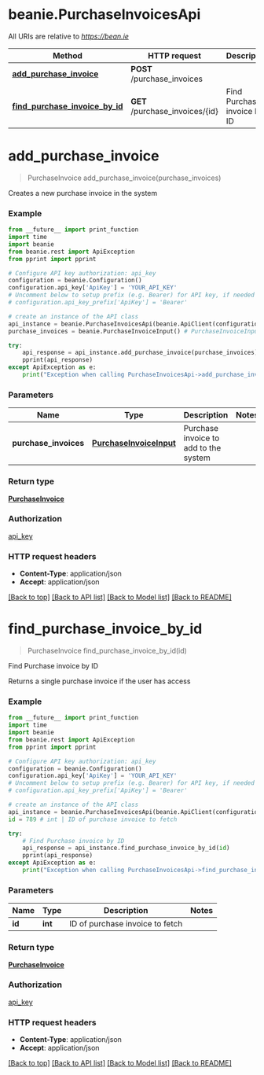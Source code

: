 # beanie.PurchaseInvoicesApi

All URIs are relative to *https://bean.ie*

Method | HTTP request | Description
------------- | ------------- | -------------
[**add_purchase_invoice**](PurchaseInvoicesApi.md#add_purchase_invoice) | **POST** /purchase_invoices | 
[**find_purchase_invoice_by_id**](PurchaseInvoicesApi.md#find_purchase_invoice_by_id) | **GET** /purchase_invoices/{id} | Find Purchase invoice by ID


# **add_purchase_invoice**
> PurchaseInvoice add_purchase_invoice(purchase_invoices)



Creates a new purchase invoice in the system

### Example
```python
from __future__ import print_function
import time
import beanie
from beanie.rest import ApiException
from pprint import pprint

# Configure API key authorization: api_key
configuration = beanie.Configuration()
configuration.api_key['ApiKey'] = 'YOUR_API_KEY'
# Uncomment below to setup prefix (e.g. Bearer) for API key, if needed
# configuration.api_key_prefix['ApiKey'] = 'Bearer'

# create an instance of the API class
api_instance = beanie.PurchaseInvoicesApi(beanie.ApiClient(configuration))
purchase_invoices = beanie.PurchaseInvoiceInput() # PurchaseInvoiceInput | Purchase invoice to add to the system

try:
    api_response = api_instance.add_purchase_invoice(purchase_invoices)
    pprint(api_response)
except ApiException as e:
    print("Exception when calling PurchaseInvoicesApi->add_purchase_invoice: %s\n" % e)
```

### Parameters

Name | Type | Description  | Notes
------------- | ------------- | ------------- | -------------
 **purchase_invoices** | [**PurchaseInvoiceInput**](PurchaseInvoiceInput.md)| Purchase invoice to add to the system | 

### Return type

[**PurchaseInvoice**](PurchaseInvoice.md)

### Authorization

[api_key](../README.md#api_key)

### HTTP request headers

 - **Content-Type**: application/json
 - **Accept**: application/json

[[Back to top]](#) [[Back to API list]](../README.md#documentation-for-api-endpoints) [[Back to Model list]](../README.md#documentation-for-models) [[Back to README]](../README.md)

# **find_purchase_invoice_by_id**
> PurchaseInvoice find_purchase_invoice_by_id(id)

Find Purchase invoice by ID

Returns a single purchase invoice if the user has access

### Example
```python
from __future__ import print_function
import time
import beanie
from beanie.rest import ApiException
from pprint import pprint

# Configure API key authorization: api_key
configuration = beanie.Configuration()
configuration.api_key['ApiKey'] = 'YOUR_API_KEY'
# Uncomment below to setup prefix (e.g. Bearer) for API key, if needed
# configuration.api_key_prefix['ApiKey'] = 'Bearer'

# create an instance of the API class
api_instance = beanie.PurchaseInvoicesApi(beanie.ApiClient(configuration))
id = 789 # int | ID of purchase invoice to fetch

try:
    # Find Purchase invoice by ID
    api_response = api_instance.find_purchase_invoice_by_id(id)
    pprint(api_response)
except ApiException as e:
    print("Exception when calling PurchaseInvoicesApi->find_purchase_invoice_by_id: %s\n" % e)
```

### Parameters

Name | Type | Description  | Notes
------------- | ------------- | ------------- | -------------
 **id** | **int**| ID of purchase invoice to fetch | 

### Return type

[**PurchaseInvoice**](PurchaseInvoice.md)

### Authorization

[api_key](../README.md#api_key)

### HTTP request headers

 - **Content-Type**: application/json
 - **Accept**: application/json

[[Back to top]](#) [[Back to API list]](../README.md#documentation-for-api-endpoints) [[Back to Model list]](../README.md#documentation-for-models) [[Back to README]](../README.md)


